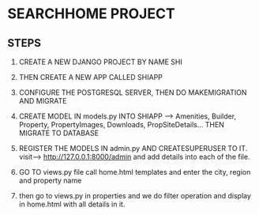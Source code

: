 # SEARCHHOME PROJECT

## STEPS 

1. CREATE A NEW DJANGO PROJECT BY NAME SHI 
2. THEN CREATE A NEW APP CALLED SHIAPP 
3. CONFIGURE THE POSTGRESQL SERVER, THEN DO MAKEMIGRATION AND MIGRATE 
4. CREATE MODEL IN models.py INTO SHIAPP --> Amenities, Builder, Property, PropertyImages, Downloads, PropSiteDetails...
    THEN MIGRATE TO DATABASE
5. REGISTER THE MODELS IN admin.py AND CREATESUPERUSER TO IT.
   visit--> http://127.0.0.1:8000/admin and add details into each of the file.
   
6. GO TO views.py file call home.html templates and enter the city, region and property name 
7. then go to views.py in properties and we do filter operation and display in home.html with all details in it.


 



